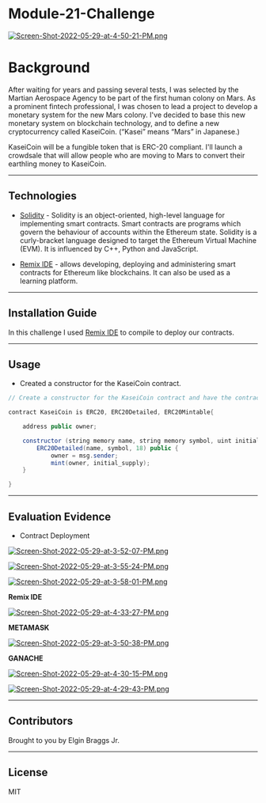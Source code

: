 # Module-21-Challenge

[![Screen-Shot-2022-05-29-at-4-50-21-PM.png](https://i.postimg.cc/65ctJrmc/Screen-Shot-2022-05-29-at-4-50-21-PM.png)](https://postimg.cc/WhdQ0kjq)

# Background

After waiting for years and passing several tests, I was selected by the Martian Aerospace Agency to be part of the first human colony on Mars. As a prominent fintech professional, I was chosen to lead a project to develop a monetary system for the new Mars colony. I've decided to base this new monetary system on blockchain technology, and to define a new cryptocurrency called KaseiCoin. (“Kasei” means “Mars” in Japanese.)

KaseiCoin will be a fungible token that is ERC-20 compliant. I'll launch a crowdsale that will allow people who are moving to Mars to convert their earthling money to KaseiCoin.

---

## Technologies

* [Solidity](https://docs.soliditylang.org/en/v0.8.14/)  - Solidity is an object-oriented, high-level language for implementing smart contracts. Smart contracts are programs which govern the behaviour of accounts within the Ethereum state. Solidity is a curly-bracket language designed to target the Ethereum Virtual Machine (EVM). It is influenced by C++, Python and JavaScript.

* [Remix IDE](http://remix.ethereum.org/) - allows developing, deploying and administering smart contracts for Ethereum like blockchains. It can also be used as a learning platform.

---
## Installation Guide

In this challenge I used [Remix IDE](http://remix.ethereum.org/) to compile to deploy our contracts.

---
## Usage
* Created a constructor for the KaseiCoin contract.

```java
// Create a constructor for the KaseiCoin contract and have the contract inherit the libraries that you imported from OpenZeppelin.

contract KaseiCoin is ERC20, ERC20Detailed, ERC20Mintable{

    address public owner;

    constructor (string memory name, string memory symbol, uint initial_supply) 
        ERC20Detailed(name, symbol, 18) public {
            owner = msg.sender;
            mint(owner, initial_supply);
    }

}
```
---

## Evaluation Evidence

* Contract Deployment

[![Screen-Shot-2022-05-29-at-3-52-07-PM.png](https://i.postimg.cc/gc52tq1Z/Screen-Shot-2022-05-29-at-3-52-07-PM.png)](https://postimg.cc/Yj67hgrr)

[![Screen-Shot-2022-05-29-at-3-55-24-PM.png](https://i.postimg.cc/xCp12KCB/Screen-Shot-2022-05-29-at-3-55-24-PM.png)](https://postimg.cc/k68mNRWy)

[![Screen-Shot-2022-05-29-at-3-58-01-PM.png](https://i.postimg.cc/Xv8v2M0j/Screen-Shot-2022-05-29-at-3-58-01-PM.png)](https://postimg.cc/kV294p4z)

  **Remix IDE**

[![Screen-Shot-2022-05-29-at-4-33-27-PM.png](https://i.postimg.cc/Y0V011BQ/Screen-Shot-2022-05-29-at-4-33-27-PM.png)](https://postimg.cc/xNv9QNCd)

**METAMASK**

[![Screen-Shot-2022-05-29-at-3-50-38-PM.png](https://i.postimg.cc/4dPhh731/Screen-Shot-2022-05-29-at-3-50-38-PM.png)](https://postimg.cc/FdfKMK3f)

**GANACHE**

[![Screen-Shot-2022-05-29-at-4-30-15-PM.png](https://i.postimg.cc/WzfFXBgF/Screen-Shot-2022-05-29-at-4-30-15-PM.png)](https://postimg.cc/Fk3HKnPN)

[![Screen-Shot-2022-05-29-at-4-29-43-PM.png](https://i.postimg.cc/KjY37Gkh/Screen-Shot-2022-05-29-at-4-29-43-PM.png)](https://postimg.cc/sQt2sR4T)

---

## Contributors

Brought to you by Elgin Braggs Jr.

---
## License

MIT